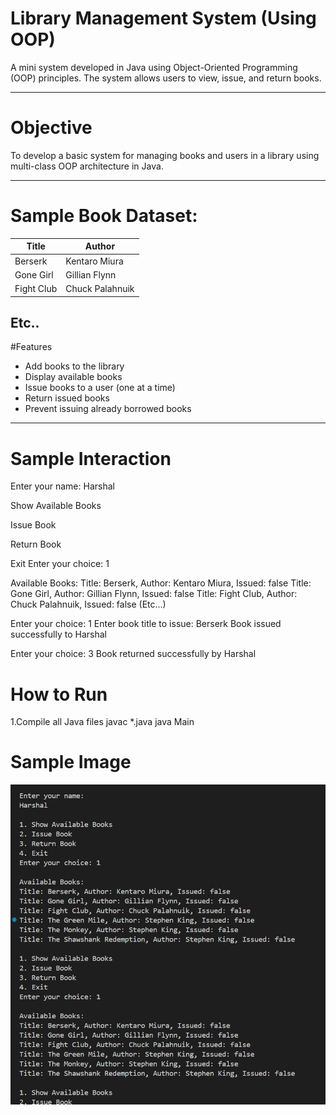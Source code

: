# Library Management System (Using OOP)
 
A mini system developed in Java using Object-Oriented Programming (OOP) principles. The system allows users to view, issue, and return books.

---

# Objective

To develop a basic system for managing books and users in a library using multi-class OOP architecture in Java.

---

# Sample Book Dataset:

| Title          | Author              |
|----------------|---------------------|
| Berserk        | Kentaro Miura       |
| Gone Girl      | Gillian Flynn       |
| Fight Club     | Chuck Palahnuik     |

Etc..
---

#Features

- Add books to the library
- Display available books
- Issue books to a user (one at a time)
- Return issued books
- Prevent issuing already borrowed books

---

# Sample Interaction
Enter your name: Harshal

Show Available Books

Issue Book

Return Book

Exit
Enter your choice: 1

Available Books:
Title: Berserk, Author: Kentaro Miura, Issued: false
Title: Gone Girl, Author: Gillian Flynn, Issued: false
Title: Fight Club, Author: Chuck Palahnuik, Issued: false
(Etc...)

Enter your choice: 1
Enter book title to issue: Berserk
Book issued successfully to Harshal

Enter your choice: 3
Book returned successfully by Harshal

# How to Run
1.Compile all Java files
javac *.java
java Main

# Sample Image

![image](https://github.com/foreverxhb/Library-Management-System/blob/6f36622761c210e6d8ce81ac875d68299f8e60f0/Screenshot%202025-08-07%20215834.png)
